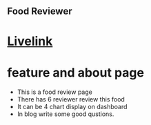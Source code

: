 ## Food Reviewer
# [Livelink](https://silver-cobbler-122c67.netlify.app/)
# feature and about page
* This is a food review page
* There has 6 reviewer review this food
* It can be 4 chart display on dashboard
* In blog write some good qustions. 